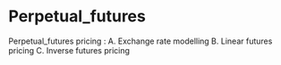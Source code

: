 # Perpetual_futures

Perpetual_futures pricing :
A. Exchange rate modelling
B. Linear futures pricing 
C. Inverse futures pricing
